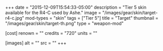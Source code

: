 +++
date = "2015-12-09T15:54:33-05:00"
description = "Tier 5 skin available for the R4-C used by Ashe."
image = "/images/gear/skin/target-r4-c.jpg"
mod-types = "skin"
tags = ["Tier 5"]
title = "Target"
thumbnail = "/images/gear/skin/target-th.png"
type = "weapon-mod"

[cost]
  renown = ""
  credits = "720"
  units = ""

[images]
  alt = ""
  src = ""
+++
